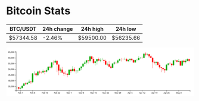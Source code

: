 # Bitcoin Stats

BTC/USDT|24h change|24h high|24h low|
|---|---|---|---|
|$57344.58|-2.46%|$59500.00|$56235.66|

<img src="./chart.svg">
